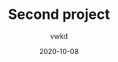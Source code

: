 ---
title: Second project
description: askldjf desc
author: vwkd
date: 2020-10-08
tags: 
  - hello
---